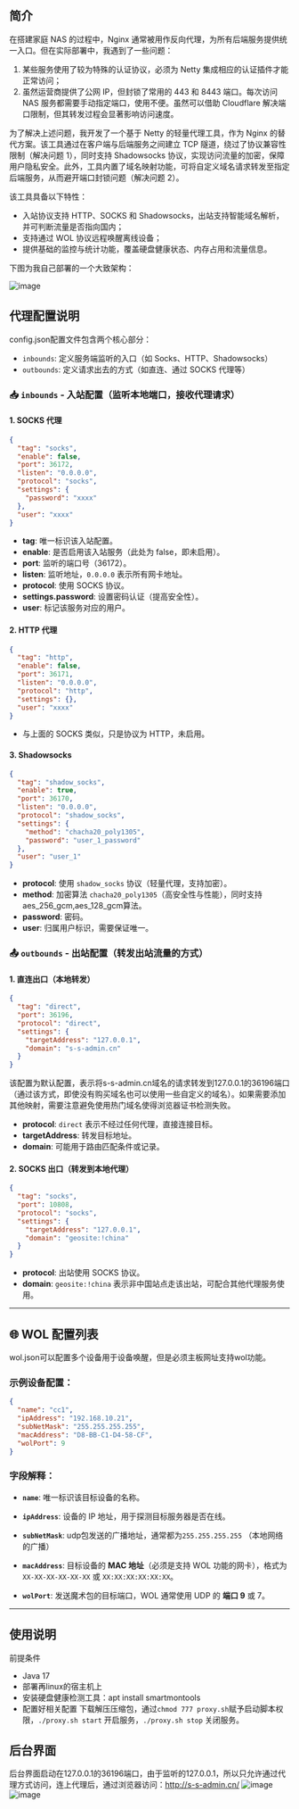 ## 简介

在搭建家庭 NAS 的过程中，Nginx 通常被用作反向代理，为所有后端服务提供统一入口。但在实际部署中，我遇到了一些问题：

1. 某些服务使用了较为特殊的认证协议，必须为 Netty 集成相应的认证插件才能正常访问；
2. 虽然运营商提供了公网 IP，但封锁了常用的 443 和 8443 端口。每次访问 NAS 服务都需要手动指定端口，使用不便。虽然可以借助 Cloudflare 解决端口限制，但其转发过程会显著影响访问速度。

为了解决上述问题，我开发了一个基于 Netty 的轻量代理工具，作为 Nginx 的替代方案。该工具通过在客户端与后端服务之间建立 TCP 隧道，绕过了协议兼容性限制（解决问题 1），同时支持 Shadowsocks 协议，实现访问流量的加密，保障用户隐私安全。此外，工具内置了域名映射功能，可将自定义域名请求转发至指定后端服务，从而避开端口封锁问题（解决问题 2）。

该工具具备以下特性：

* 入站协议支持 HTTP、SOCKS 和 Shadowsocks，出站支持智能域名解析，并可判断流量是否指向国内；
* 支持通过 WOL 协议远程唤醒离线设备；
* 提供基础的监控与统计功能，覆盖硬盘健康状态、内存占用和流量信息。

下图为我自己部署的一个大致架构：

![image](https://github.com/user-attachments/assets/8a7a57c9-1857-429f-aa15-7bb70dbe2088)

## 代理配置说明
config.json配置文件包含两个核心部分：

* `inbounds`: 定义服务端监听的入口（如 Socks、HTTP、Shadowsocks）
* `outbounds`: 定义请求出去的方式（如直连、通过 SOCKS 代理等）
### 📥 `inbounds` - 入站配置（监听本地端口，接收代理请求）

#### 1. SOCKS 代理

```json
{
  "tag": "socks",
  "enable": false,
  "port": 36172,
  "listen": "0.0.0.0",
  "protocol": "socks",
  "settings": {
    "password": "xxxx"
  },
  "user": "xxxx"
}
```

* **tag**: 唯一标识该入站配置。
* **enable**: 是否启用该入站服务（此处为 false，即未启用）。
* **port**: 监听的端口号（36172）。
* **listen**: 监听地址，`0.0.0.0` 表示所有网卡地址。
* **protocol**: 使用 SOCKS 协议。
* **settings.password**: 设置密码认证（提高安全性）。
* **user**: 标记该服务对应的用户。

#### 2. HTTP 代理

```json
{
  "tag": "http",
  "enable": false,
  "port": 36171,
  "listen": "0.0.0.0",
  "protocol": "http",
  "settings": {},
  "user": "xxxx"
}
```

* 与上面的 SOCKS 类似，只是协议为 HTTP，未启用。

#### 3. Shadowsocks

```json
{
  "tag": "shadow_socks",
  "enable": true,
  "port": 36170,
  "listen": "0.0.0.0",
  "protocol": "shadow_socks",
  "settings": {
    "method": "chacha20_poly1305",
    "password": "user_1_password"
  },
  "user": "user_1"
}
```

* **protocol**: 使用 `shadow_socks` 协议（轻量代理，支持加密）。
* **method**: 加密算法 `chacha20_poly1305`（高安全性与性能），同时支持aes_256_gcm,aes_128_gcm算法。
* **password**: 密码。
* **user**: 归属用户标识，需要保证唯一。


### 📤 `outbounds` - 出站配置（转发出站流量的方式）

#### 1. 直连出口（本地转发）

```json
{
  "tag": "direct",
  "port": 36196,
  "protocol": "direct",
  "settings": {
    "targetAddress": "127.0.0.1",
    "domain": "s-s-admin.cn"
  }
}
```
该配置为默认配置，表示将s-s-admin.cn域名的请求转发到127.0.0.1的36196端口（通过该方式，即使没有购买域名也可以使用一些自定义的域名）。如果需要添加其他映射，需要注意避免使用热门域名使得浏览器证书检测失败。
* **protocol**: `direct` 表示不经过任何代理，直接连接目标。
* **targetAddress**: 转发目标地址。
* **domain**: 可能用于路由匹配条件或记录。

#### 2. SOCKS 出口（转发到本地代理）

```json
{
  "tag": "socks",
  "port": 10808,
  "protocol": "socks",
  "settings": {
    "targetAddress": "127.0.0.1",
    "domain": "geosite:!china"
  }
}
```

* **protocol**: 出站使用 SOCKS 协议。
* **domain**: `geosite:!china` 表示非中国站点走该出站，可配合其他代理服务使用。

---

## 🌐 WOL 配置列表

wol.json可以配置多个设备用于设备唤醒，但是必须主板网址支持wol功能。

### 示例设备配置：

```json
{
  "name": "cc1",
  "ipAddress": "192.168.10.21",
  "subNetMask": "255.255.255.255",
  "macAddress": "D8-BB-C1-D4-58-CF",
  "wolPort": 9
}
```

### 字段解释：

* **`name`**:
  唯一标识该目标设备的名称。

* **`ipAddress`**:
  设备的 IP 地址，用于探测目标服务器是否在线。

* **`subNetMask`**:
udp包发送的广播地址，通常都为`255.255.255.255` （本地网络的广播）

* **`macAddress`**:
  目标设备的 **MAC 地址**（必须是支持 WOL 功能的网卡），格式为 `XX-XX-XX-XX-XX-XX` 或 `XX:XX:XX:XX:XX:XX`。

* **`wolPort`**:
  发送魔术包的目标端口，WOL 通常使用 UDP 的 **端口 9** 或 7。

---


## 使用说明

前提条件
- Java 17
- 部署再linux的宿主机上
- 安装硬盘健康检测工具：apt install smartmontools
- 配置好相关配置
下载解压压缩包，通过`chmod 777 proxy.sh`赋予启动脚本权限，`./proxy.sh start` 开启服务，`./proxy.sh stop` 关闭服务。

## 后台界面
后台界面启动在127.0.0.1的36196端口，由于监听的127.0.0.1，所以只允许通过代理方式访问，连上代理后，通过浏览器访问：http://s-s-admin.cn/
![image](https://github.com/user-attachments/assets/f51d3bc2-71b2-4046-b412-4fd19345dee8)
![image](https://github.com/user-attachments/assets/90569b73-2027-45e2-8013-78a25b6f4824)



